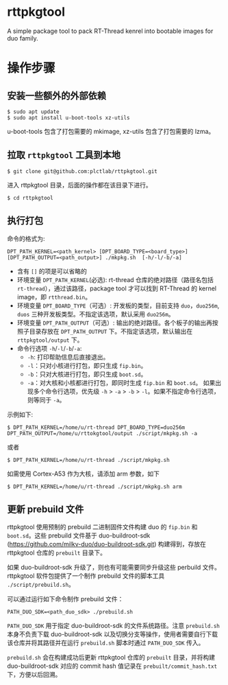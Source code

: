 # rttpkgtool

A simple package tool to pack RT-Thread kenrel into bootable images for duo family.

# 操作步骤

## 安装一些额外的外部依赖

``` shell
$ sudo apt update
$ sudo apt install u-boot-tools xz-utils
```

u-boot-tools 包含了打包需要的 mkimage, xz-utils 包含了打包需要的 lzma。

## 拉取 `rttpkgtool` 工具到本地

``` shell 
$ git clone git@github.com:plctlab/rttpkgtool.git
```

进入 rttpkgtool 目录，后面的操作都在该目录下进行。

```shell
$ cd rttpkgtool                   
```

## 执行打包

命令的格式为:

`DPT_PATH_KERNEL=<path_kernel> [DPT_BOARD_TYPE=<board_type>] [DPT_PATH_OUTPUT=<path_output>] ./mkpkg.sh  [-h/-l/-b/-a]`                                              

- 含有 `[]` 的项是可以省略的 
- 环境变量 `DPT_PATH_KERNEL`(必选): rt-thread 仓库的绝对路径（路径名包括 `rt-thread`），通过该路径，package tool 才可以找到 RT-Thread 的 kernel image，即 `rtthread.bin`。
- 环境变量 `DPT_BOARD_TYPE`（可选）: 开发板的类型，目前支持 `duo`，`duo256m`, `duos` 三种开发板类型。不指定该选项，默认采用 `duo256m`。
- 环境变量 `DPT_PATH_OUTPUT`（可选）: 输出的绝对路径。各个板子的输出再按照子目录存放在 `DPT_PATH_OUTPUT` 下。不指定该选项，默认输出在 `rttpkgtool/output` 下。
- 命令行选项 `-h`/`-l`/`-b`/`-a`: 
  - `-h`: 打印帮助信息后直接退出。
  - `-l`：只对小核进行打包，即只生成 `fip.bin`。
  - `-b`：只对大核进行打包，即只生成 `boot.sd`。
  - `-a`：对大核和小核都进行打包，即同时生成 `fip.bin` 和 `boot.sd`。
  如果出现多个命令行选项，优先级 `-h` > `-a` > `-b` > `-l`。如果不指定命令行选项，则等同于 `-a`。

示例如下:

``` shell
$ DPT_PATH_KERNEL=/home/u/rt-thread DPT_BOARD_TYPE=duo256m DPT_PATH_OUTPUT=/home/u/rttokgtool/output ./script/mkpkg.sh -a
```

或者

``` shell
$ DPT_PATH_KERNEL=/home/u/rt-thread ./script/mkpkg.sh
```

如需使用 Cortex-A53 作为大核，请添加 arm 参数，如下
``` shell
$ DPT_PATH_KERNEL=/home/u/rt-thread ./script/mkpkg.sh arm
```
## 更新 prebuild 文件

rttpkgtool 使用预制的 prebuild 二进制固件文件构建 duo 的 `fip.bin` 和 `boot.sd`。这些 prebuild 文件基于 duo-buildroot-sdk (<https://github.com/milkv-duo/duo-buildroot-sdk.git>) 构建得到，存放在 rttpkgtool 仓库的 `prebuilt` 目录下。

如果 duo-buildroot-sdk 升级了，则也有可能需要同步升级这些 perbuild 文件。rttpkgtool 软件包提供了一个制作 prebuild 文件的脚本工具 `./script/prebuild.sh`。

可以通过运行如下命令制作 prebuild 文件：

```shell
PATH_DUO_SDK=<path_duo_sdk> ./prebuild.sh
```

`PATH_DUO_SDK` 用于指定 duo-buildroot-sdk 的文件系统路径。注意 `prebuild.sh` 本身不负责下载 duo-buildroot-sdk 以及切换分支等操作，使用者需要自行下载该仓库并将其路径并在运行 `prebuild.sh` 脚本时通过 `PATH_DUO_SDK` 传入。

`prebuild.sh` 会在构建成功后更新 rttpkgtool 仓库的 `prebuilt` 目录，并将构建 duo-buildroot-sdk 对应的 commit hash 值记录在 `prebuilt/commit_hash.txt` 下，方便以后回溯。

